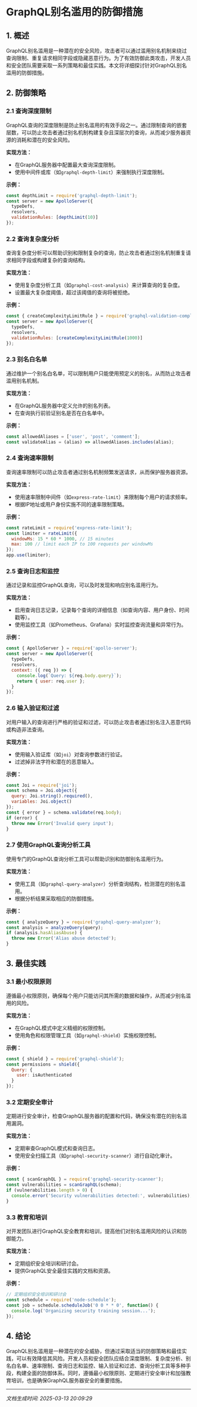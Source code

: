 # GraphQL别名滥用的防御措施

## 1. 概述

GraphQL别名滥用是一种潜在的安全风险，攻击者可以通过滥用别名机制来绕过查询限制、重复请求相同字段或隐藏恶意行为。为了有效防御此类攻击，开发人员和安全团队需要采取一系列策略和最佳实践。本文将详细探讨针对GraphQL别名滥用的防御措施。

## 2. 防御策略

### 2.1 查询深度限制

GraphQL查询的深度限制是防止别名滥用的有效手段之一。通过限制查询的嵌套层数，可以防止攻击者通过别名机制构建复杂且深层次的查询，从而减少服务器资源的消耗和潜在的安全风险。

**实现方法：**
- 在GraphQL服务器中配置最大查询深度限制。
- 使用中间件或库（如`graphql-depth-limit`）来强制执行深度限制。

**示例：**
```javascript
const depthLimit = require('graphql-depth-limit');
const server = new ApolloServer({
  typeDefs,
  resolvers,
  validationRules: [depthLimit(10)]
});
```

### 2.2 查询复杂度分析

查询复杂度分析可以帮助识别和限制复杂的查询，防止攻击者通过别名机制重复请求相同字段或构建复杂的查询结构。

**实现方法：**
- 使用复杂度分析工具（如`graphql-cost-analysis`）来计算查询的复杂度。
- 设置最大复杂度阈值，超过该阈值的查询将被拒绝。

**示例：**
```javascript
const { createComplexityLimitRule } = require('graphql-validation-complexity');
const server = new ApolloServer({
  typeDefs,
  resolvers,
  validationRules: [createComplexityLimitRule(1000)]
});
```

### 2.3 别名白名单

通过维护一个别名白名单，可以限制用户只能使用预定义的别名，从而防止攻击者滥用别名机制。

**实现方法：**
- 在GraphQL服务器中定义允许的别名列表。
- 在查询执行前验证别名是否在白名单中。

**示例：**
```javascript
const allowedAliases = ['user', 'post', 'comment'];
const validateAlias = (alias) => allowedAliases.includes(alias);
```

### 2.4 查询速率限制

查询速率限制可以防止攻击者通过别名机制频繁发送请求，从而保护服务器资源。

**实现方法：**
- 使用速率限制中间件（如`express-rate-limit`）来限制每个用户的请求频率。
- 根据IP地址或用户身份实施不同的速率限制策略。

**示例：**
```javascript
const rateLimit = require('express-rate-limit');
const limiter = rateLimit({
  windowMs: 15 * 60 * 1000, // 15 minutes
  max: 100 // limit each IP to 100 requests per windowMs
});
app.use(limiter);
```

### 2.5 查询日志和监控

通过记录和监控GraphQL查询，可以及时发现和响应别名滥用行为。

**实现方法：**
- 启用查询日志记录，记录每个查询的详细信息（如查询内容、用户身份、时间戳等）。
- 使用监控工具（如Prometheus、Grafana）实时监控查询流量和异常行为。

**示例：**
```javascript
const { ApolloServer } = require('apollo-server');
const server = new ApolloServer({
  typeDefs,
  resolvers,
  context: ({ req }) => {
    console.log(`Query: ${req.body.query}`);
    return { user: req.user };
  }
});
```

### 2.6 输入验证和过滤

对用户输入的查询进行严格的验证和过滤，可以防止攻击者通过别名注入恶意代码或构造非法查询。

**实现方法：**
- 使用输入验证库（如`joi`）对查询参数进行验证。
- 过滤掉非法字符和潜在的恶意输入。

**示例：**
```javascript
const Joi = require('joi');
const schema = Joi.object({
  query: Joi.string().required(),
  variables: Joi.object()
});
const { error } = schema.validate(req.body);
if (error) {
  throw new Error('Invalid query input');
}
```

### 2.7 使用GraphQL查询分析工具

使用专门的GraphQL查询分析工具可以帮助识别和防御别名滥用行为。

**实现方法：**
- 使用工具（如`graphql-query-analyzer`）分析查询结构，检测潜在的别名滥用。
- 根据分析结果采取相应的防御措施。

**示例：**
```javascript
const { analyzeQuery } = require('graphql-query-analyzer');
const analysis = analyzeQuery(query);
if (analysis.hasAliasAbuse) {
  throw new Error('Alias abuse detected');
}
```

## 3. 最佳实践

### 3.1 最小权限原则

遵循最小权限原则，确保每个用户只能访问其所需的数据和操作，从而减少别名滥用的风险。

**实现方法：**
- 在GraphQL模式中定义精细的权限控制。
- 使用角色和权限管理工具（如`graphql-shield`）实施权限控制。

**示例：**
```javascript
const { shield } = require('graphql-shield');
const permissions = shield({
  Query: {
    user: isAuthenticated
  }
});
```

### 3.2 定期安全审计

定期进行安全审计，检查GraphQL服务器的配置和代码，确保没有潜在的别名滥用漏洞。

**实现方法：**
- 定期审查GraphQL模式和查询日志。
- 使用安全扫描工具（如`graphql-security-scanner`）进行自动化审计。

**示例：**
```javascript
const { scanGraphQL } = require('graphql-security-scanner');
const vulnerabilities = scanGraphQL(schema);
if (vulnerabilities.length > 0) {
  console.error('Security vulnerabilities detected:', vulnerabilities);
}
```

### 3.3 教育和培训

对开发团队进行GraphQL安全教育和培训，提高他们对别名滥用风险的认识和防御能力。

**实现方法：**
- 定期组织安全培训和研讨会。
- 提供GraphQL安全最佳实践的文档和资源。

**示例：**
```javascript
// 定期组织安全培训和研讨会
const schedule = require('node-schedule');
const job = schedule.scheduleJob('0 0 * * 0', function() {
  console.log('Organizing security training session...');
});
```

## 4. 结论

GraphQL别名滥用是一种潜在的安全威胁，但通过采取适当的防御策略和最佳实践，可以有效降低其风险。开发人员和安全团队应结合深度限制、复杂度分析、别名白名单、速率限制、查询日志和监控、输入验证和过滤、查询分析工具等多种手段，构建全面的防御体系。同时，遵循最小权限原则、定期进行安全审计和加强教育培训，也是确保GraphQL服务器安全的重要措施。

---

*文档生成时间: 2025-03-13 20:09:29*
